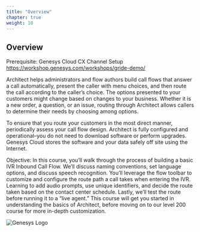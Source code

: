 ```yaml
---
title: "Overview"
chapter: true
weight: 10
---
```


## Overview

Prerequisite: Genesys Cloud CX Channel Setup https://workshop.genesys.com/workshops/gride-demo/

Architect helps administrators and flow authors build call flows that answer a call automatically, present the caller with menu choices, and then route the call according to the caller’s choice. The options presented to your customers might change based on changes to your business. Whether it is a new order, a question, or an issue, routing through Architect allows callers to determine their needs by choosing among options.


To ensure that you route your customers in the most direct manner, periodically assess your call flow design. Architect is fully configured and operational–you do not need to download software or perform upgrades. Genesys Cloud stores the software and your data safely off site using the Internet.

Objective: In this course, you’ll walk through the process of building a basic IVR Inbound Call Flow. We’ll discuss naming conventions, set language options, and discuss speech recognition. You’ll leverage the flow toolbar to customize and configure the route path a call takes when entering the IVR. Learning to add audio prompts, use unique identifiers, and decide the route taken based on the contact center schedule. Lastly, we’ll test the route before running it to a “live agent.” This course will get you started in understanding the basics of Architect, before moving on to our level 200 course for more in-depth customization. 

![Genesys Logo](/images/Architect101.jpg)


